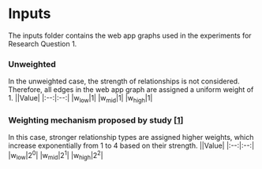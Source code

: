 # Inputs
The inputs folder contains the web app graphs used in the experiments for Research Question 1.
### Unweighted
In the unweighted case, the strength of relationships is not considered. Therefore, all edges in the web app graph are assigned a uniform weight of 1.
||Value|
|:--:|:--:|
|w<sub>low</sub>|1|
|w<sub>mid</sub>|1|
|w<sub>high</sub>|1|

### Weighting mechanism proposed by study [[1](../../README.md#reference)]
In this case, stronger relationship types are assigned higher weights, which increase exponentially from 1 to 4 based on their strength.
||Value|
|:--:|:--:|
|w<sub>low</sub>|2<sup>0</sup>|
|w<sub>mid</sub>|2<sup>1</sup>|
|w<sub>high</sub>|2<sup>2</sup>|